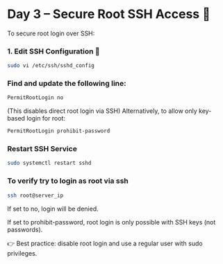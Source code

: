 # Day 3 – Secure Root SSH Access 🐧

To secure root login over SSH:

### 1. Edit SSH Configuration 🔐
```sh 
sudo vi /etc/ssh/sshd_config
```
### Find and update the following line:
```sh
PermitRootLogin no
```

(This disables direct root login via SSH)
Alternatively, to allow only key-based login for root:
```sh
PermitRootLogin prohibit-password
```
### Restart SSH Service
```sh
sudo systemctl restart sshd
```
### To verify try to login as root via ssh
```sh
ssh root@server_ip
```
If set to no, login will be denied.

If set to prohibit-password, root login is only possible with SSH keys (not passwords).

👉 Best practice: disable root login and use a regular user with sudo privileges.
